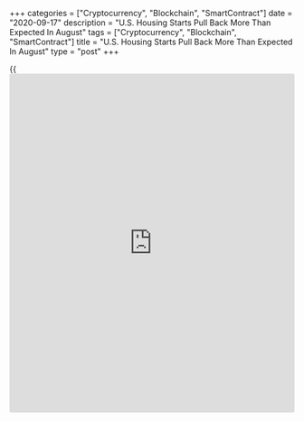 +++
categories = ["Cryptocurrency", "Blockchain", "SmartContract"]
date = "2020-09-17"
description = "U.S. Housing Starts Pull Back More Than Expected In August"
tags = ["Cryptocurrency", "Blockchain", "SmartContract"]
title = "U.S. Housing Starts Pull Back More Than Expected In August"
type = "post"
+++

{{<iframe id="large-banner" src="https://www.bounty.group/#slide=17.0" width="100%" height="600" scrolling="no" style="border: 0px solid rgb(216, 221, 230); border-radius: 3px;">}}

After reporting a substantial increase in new residential construction
in the U.S. in the previous month, the Commerce Department released a
report on Thursday showing housing starts pulled back by much more than
expected in the month of August.

The report said housing starts tumbled by 5.1 percent to an annual rate
of 1.416 million in August after soaring by 17.9 percent to a revised
rate of 1.492 million in July.

Economists had expected housing starts to pullback by 1.2 percent to a
rate of 1.478 million from the 1.496 million originally reported for the
previous month.

The Labor Department said building permits also fell by 0.9 percent to
an annual rate of 1.470 million in August after spiking by 17.9 percent
to a revised rate of 1.483 million in July.

Building permits, an indicator of future housing demand, had been
expected to increase by 1.7 percent to a rate of 1.520 million from the
1.495 million originally reported for the previous month.

For comments and feedback [contact](https://www.playgroundfx.com/contact/): editorial@rtt[news](https://www.letsplayfx.com/blog/forex-news-website/).com

[Economic News][1]

 **What parts of the world are seeing the best (and worst) economic
performances lately? Click[here][2] to check out our [Econ Scorecard][2]
and find out! See up-to-the-moment [ranking](https://www.playgroundfx.com/blog/crypto-exchange-ranking/)s for the best and worst
performers in [GDP][2], [unemployment rate][3], [inflation][4] and much
more.**

   1. www.rtt[news](https://www.letsplayfx.com/blog/forex-news-website/).com/Content/EconomicNews.aspx
   2. www.rtt[news](https://www.letsplayfx.com/blog/forex-news-website/).com/economic-scorecard/world-rank/GDP/highest-performance.aspx
   3. www.rtt[news](https://www.letsplayfx.com/blog/forex-news-website/).com/economic-scorecard/world-rank/unemployment-rate/lowest-performance.aspx
   4. www.rtt[news](https://www.letsplayfx.com/blog/forex-news-website/).com/economic-scorecard/world-rank/CPI/highest-performance.aspx